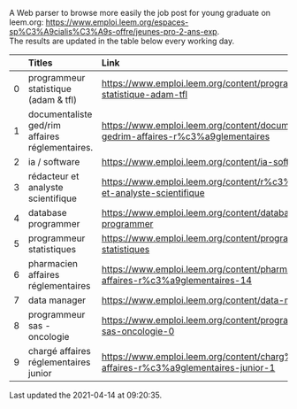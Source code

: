 A Web parser to browse more easily the job post for young graduate on leem.org: https://www.emploi.leem.org/espaces-sp%C3%A9cialis%C3%A9s-offre/jeunes-pro-2-ans-exp.  
The results are updated in the table below every working day.  


|    | Titles                                          | Link                                                                                   |   Department |   Consulted |
|---:|:------------------------------------------------|:---------------------------------------------------------------------------------------|-------------:|------------:|
|  0 | programmeur statistique (adam & tfl)            | https://www.emploi.leem.org/content/programmeur-statistique-adam-tfl                   |           92 |         181 |
|  1 | documentaliste ged/rim affaires réglementaires. | https://www.emploi.leem.org/content/documentaliste-gedrim-affaires-r%c3%a9glementaires |           75 |          19 |
|  2 | ia / software                                   | https://www.emploi.leem.org/content/ia-software                                        |           75 |        1381 |
|  3 | rédacteur et analyste scientifique              | https://www.emploi.leem.org/content/r%c3%a9dacteur-et-analyste-scientifique            |           75 |          71 |
|  4 | database programmer                             | https://www.emploi.leem.org/content/database-programmer                                |           92 |        2779 |
|  5 | programmeur statistiques                        | https://www.emploi.leem.org/content/programmeur-statistiques                           |           92 |        3197 |
|  6 | pharmacien affaires réglementaires              | https://www.emploi.leem.org/content/pharmacien-affaires-r%c3%a9glementaires-14         |           78 |        2343 |
|  7 | data manager                                    | https://www.emploi.leem.org/content/data-manager-50                                    |           75 |         115 |
|  8 | programmeur sas - oncologie                     | https://www.emploi.leem.org/content/programmeur-sas-oncologie-0                        |           75 |        1151 |
|  9 | chargé affaires réglementaires junior           | https://www.emploi.leem.org/content/charg%c3%a9-affaires-r%c3%a9glementaires-junior-1  |           75 |         180 |
  
Last updated the 2021-04-14 at 09:20:35.
